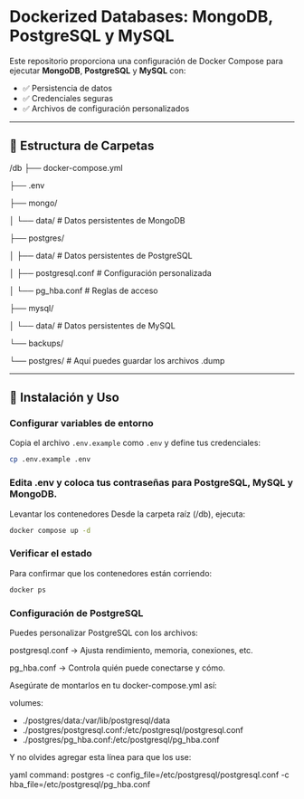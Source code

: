 # Dockerized Databases: MongoDB, PostgreSQL y MySQL

Este repositorio proporciona una configuración de Docker Compose para ejecutar **MongoDB**, **PostgreSQL** y **MySQL** con:

- ✅ Persistencia de datos
- ✅ Credenciales seguras
- ✅ Archivos de configuración personalizados

---

## 📁 Estructura de Carpetas

/db
├── docker-compose.yml

├── .env

├── mongo/

│ └── data/ # Datos persistentes de MongoDB

├── postgres/

│ ├── data/ # Datos persistentes de PostgreSQL

│ ├── postgresql.conf # Configuración personalizada

│ └── pg_hba.conf # Reglas de acceso

├── mysql/

│ └── data/ # Datos persistentes de MySQL

└── backups/

└── postgres/ # Aquí puedes guardar los archivos .dump

---

## 🚀 Instalación y Uso

### Configurar variables de entorno

Copia el archivo `.env.example` como `.env` y define tus credenciales:

```bash
cp .env.example .env 
```

### Edita .env y coloca tus contraseñas para PostgreSQL, MySQL y MongoDB.

Levantar los contenedores
Desde la carpeta raíz (/db), ejecuta:

```bash
docker compose up -d
```

### Verificar el estado
Para confirmar que los contenedores están corriendo:

```bash
docker ps
```

### Configuración de PostgreSQL
Puedes personalizar PostgreSQL con los archivos:

postgresql.conf → Ajusta rendimiento, memoria, conexiones, etc.

pg_hba.conf → Controla quién puede conectarse y cómo.

Asegúrate de montarlos en tu docker-compose.yml así:

volumes:
- ./postgres/data:/var/lib/postgresql/data
- ./postgres/postgresql.conf:/etc/postgresql/postgresql.conf
- ./postgres/pg_hba.conf:/etc/postgresql/pg_hba.conf

Y no olvides agregar esta línea para que los use:

yaml
command: postgres -c config_file=/etc/postgresql/postgresql.conf -c hba_file=/etc/postgresql/pg_hba.conf
